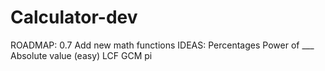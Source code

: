 # Calculator-dev

ROADMAP: 
0.7
  Add new math functions
    IDEAS: 
    Percentages
    Power of ___
    Absolute value (easy)
    LCF
    GCM
    pi

  
